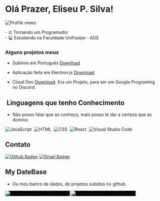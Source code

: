 # Olá Prazer, Eliseu P. Silva!
<p align="left"> <img src="https://komarev.com/ghpvc/?username=Eorish&color=yellow" alt="Profile views" /> </p>
- ⚖ Tornando um Programador
<br>
- 💻 Estudando na Faculdade UniFasipe - ADS

### Alguns projetos meus 

- Sublime em Português [Download](https://github.com/Eorish/SublimeText-PresencePTBR)

- Aplicação feita em Electron.js [Download](https://github.com/Eorish/AppElectron.js)

- Cloud Dev [Download](https://github.com/Eorish/CloudDev). Era um Projeto, para ser um Google Programing no Discord.

## &nbsp;Linguagens que tenho Conhecimento

- Não posso falar que as conheço, mais posso te dar a certeza que as domino.

![JavaScript](https://img.shields.io/badge/-JavaScript-05122A?style=flat&logo=javascript)&nbsp;
![HTML](https://img.shields.io/badge/-HTML-05122A?style=flat&logo=HTML5)&nbsp;
![CSS](https://img.shields.io/badge/-CSS-05122A?style=flat&logo=CSS3&logoColor=1572B6)&nbsp;
![React](https://img.shields.io/badge/-React-05122A?style=flat&logo=react)&nbsp;
![Visual Studio Code](https://img.shields.io/badge/-Visual%20Studio%20Code-05122A?style=flat&logo=visual-studio-code&logoColor=007ACC)&nbsp;

## Contato

[![Github Badge](https://img.shields.io/badge/-Github-000?style=flat-square&logo=Github&logoColor=white&link=https://github.com/Eorish)](https://github.com/Eorish)
[![Gmail Badge](https://img.shields.io/badge/-Gmail-c14438?style=flat-square&logo=Gmail&logoColor=white&link=mailto:eliseuoficial02@gmail.com)](mailto:eliseuoficial02@gmail.com)

## My DateBase
- Ou meu banco de dados, de projetos subidos no github.
<img alt="asianmancoder's github stats" align="left" style="background:black" src="https://github-readme-stats.vercel.app/api?username=Eorish&count_private=true&show_icons=true&theme=radical&hide_border=true"/>
<img alt="asianmancoder's github stats" align="left" style="background:black" src="https://github-readme-stats.vercel.app/api/top-langs/?username=Eorish&layout=compact&theme=radical&hide_border=true&card_width=250"/>




<!--
**hastedPy/hastedPy** is a ✨ _special_ ✨ repository because its `README.md` (this file) appears on your GitHub profile.

Here are some ideas to get you started:

- 🔭 I’m currently working on ...
- 🌱 I’m currently learning ...
- 👯 I’m looking to collaborate on ...
- 🤔 I’m looking for help with ...
- 💬 Ask me about ...
- 📫 How to reach me: ...
- 😄 Pronouns: ...
- ⚡ Fun fact: ...
-->
